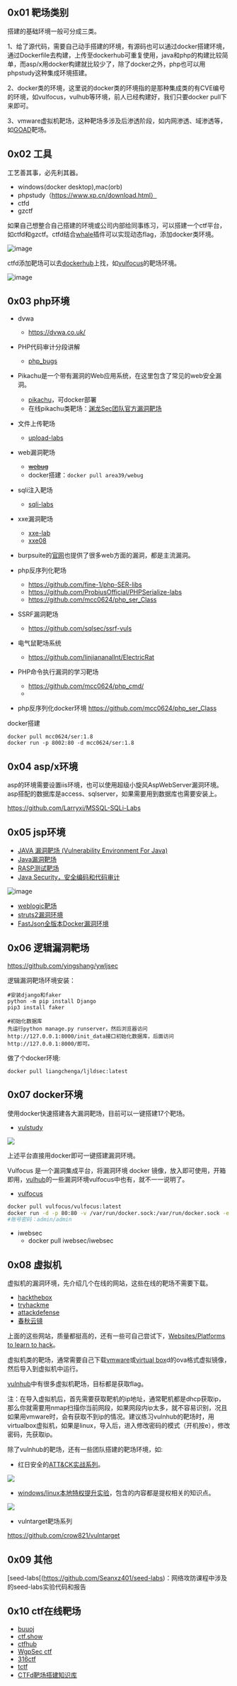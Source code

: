 
## 0x01 靶场类别

搭建的基础环境一般可分成三类。

1、给了源代码，需要自己动手搭建的环境，有源码也可以通过docker搭建环境，通过Dockerfile去构建，上传至dockerhub可重复使用，java和php的构建比较简单，而asp/x用docker构建就比较少了，除了docker之外，php也可以用phpstudy这种集成环境搭建。

2、docker类的环境，这里说的docker类的环境指的是那种集成类的有CVE编号的环境，如vulfocus，vulhub等环境，前人已经构建好，我们只要docker pull下来即可。

3、vmware虚拟机靶场，这种靶场多涉及后渗透阶段，如内网渗透、域渗透等，如[GOAD](https://0x7e.cn/records/goad-game-of-active-directory)靶场。

## 0x02 工具

工艺善其事，必先利其器。

- windows(docker desktop),mac(orb)
- phpstudy（https://www.xp.cn/download.html）
- ctfd
- gzctf

如果自己想整合自己搭建的环境或公司内部给同事练习，可以搭建一个ctf平台，如ctfd和gzctf。ctfd结合[whale](https://github.com/frankli0324/ctfd-whale)插件可以实现动态flag，添加docker类环境。

![image](https://github.com/user-attachments/assets/550c8fe8-da27-4778-b96d-cba74439bda9)

ctfd添加靶场可以去[dockerhub](https://hub.docker.com/)上找，如[vulfocus](https://hub.docker.com/u/vulfocus)的靶场环境。

![image](https://github.com/user-attachments/assets/fc379984-b8ca-43e8-8f9c-2b812dbb150c)

## 0x03 php环境

- dvwa
  - https://dvwa.co.uk/

- PHP代码审计分段讲解
  - [php_bugs](https://github.com/bowu678/php_bugs)

- Pikachu是一个带有漏洞的Web应用系统，在这里包含了常见的web安全漏洞。
  - [pikachu](https://github.com/zhuifengshaonianhanlu/pikachu)，可docker部署
  - 在线pikachu类靶场：[渊龙Sec团队官方漏洞靶场](http://ctf.aabyss.cn/index.php)

- 文件上传靶场
  - [upload-labs](https://github.com/c0ny1/upload-labs/releases/tag/0.1)

- web漏洞靶场
  - ~~[webug](https://github.com/wangai3176/webug4.0)~~
  - docker搭建：`docker pull area39/webug`
  
- sqli注入靶场
  - [sqli-labs](https://github.com/skyblueee/sqli-labs-php7)

- xxe漏洞靶场

  - [xxe-lab](https://github.com/c0ny1/xxe-lab)
  - [xxe08](https://github.com/mcc0624/XXE)

- burpsuite的[官网](https://portswigger.net/web-security/all-labs)也提供了很多web方面的漏洞，都是主流漏洞。

- php反序列化靶场

  - https://github.com/fine-1/php-SER-libs
  - https://github.com/ProbiusOfficial/PHPSerialize-labs
  - https://github.com/mcc0624/php_ser_Class

- SSRF漏洞靶场
  - https://github.com/sqlsec/ssrf-vuls

- 电气鼠靶场系统
  - https://github.com/linjiananallnt/ElectricRat
 
- PHP命令执行漏洞的学习靶场
  - https://github.com/mcc0624/php_cmd/
  - 
- php反序列化docker环境
https://github.com/mcc0624/php_ser_Class

docker搭建

```
docker pull mcc0624/ser:1.8
docker run -p 8002:80 -d mcc0624/ser:1.8
```

## 0x04 asp/x环境

asp的环境需要设置iis环境，也可以使用超级小旋风AspWebServer漏洞环境。asp搭配的数据库是access、sqlserver，如果需要用到数据库也需要安装上。

https://github.com/Larryxi/MSSQL-SQLi-Labs

## 0x05 jsp环境

- [JAVA 漏洞靶场 (Vulnerability Environment For Java)](https://github.com/tangxiaofeng7/SecExample)
- [Java漏洞靶场](https://github.com/l4yn3/micro_service_seclab)
- [RASP测试靶场](https://github.com/javaweb-rasp/javaweb-vuln)
- [Java Security，安全编码和代码审计](https://github.com/j3ers3/Hello-Java-Sec)

 ![image](https://user-images.githubusercontent.com/46209842/166251371-1b491599-a0d5-47f3-bb2a-91d7bcf44d2f.png)

- [weblogic靶场](https://github.com/QAX-A-Team/WeblogicEnvironment)
- [struts2漏洞环境](https://github.com/Ranwu0/Struts2-Tools)
- [FastJson全版本Docker漏洞环境](https://github.com/lemono0/FastJsonParty)

 ## 0x06 逻辑漏洞靶场

https://github.com/yingshang/ywljsec

 逻辑漏洞靶场环境安装：

 ```
 #安装django和faker
 python -m pip install Django
 pip3 install faker
 
 #初始化数据库
 先运行python manage.py runserver，然后浏览器访问http://127.0.0.1:8000/init_data接口初始化数据库，后面访问http://127.0.0.1:8000/即可。
 ```

 做了个docker环境:

 ```
 docker pull liangchenga/ljldsec:latest
 ```

## 0x07 docker环境

使用docker快速搭建各大漏洞靶场，目前可以一键搭建17个靶场。

- [vulstudy](https://github.com/c0ny1/vulstudy)

![](https://s2.loli.net/2022/02/23/J7P2UL6VrfcGutZ.png)

上述平台直接用docker即可一键搭建漏洞环境。

Vulfocus 是一个漏洞集成平台，将漏洞环境 docker 镜像，放入即可使用，开箱即用，[vulhub](https://github.com/vulhub/vulhub)的一些漏洞环境vulfocus中也有，就不一一说明了。

- [vulfocus](https://fofapro.github.io/vulfocus/#/)

```bash
docker pull vulfocus/vulfocus:latest
docker run -d -p 80:80 -v /var/run/docker.sock:/var/run/docker.sock -e VUL_IP=x.x.x.x(本机ip) vulfocus/vulfocus
#账号密码：admin/admin
```

- iwebsec
  - docker pull iwebsec/iwebsec

## 0x08 虚拟机

虚拟机的漏洞环境，先介绍几个在线的网站，这些在线的靶场不需要下载。

- [hackthebox](https://app.hackthebox.com/login)
- [tryhackme](https://tryhackme.com/)
- [attackdefense](https://attackdefense.com/)
- [春秋云镜](https://yunjing.ichunqiu.com/)

上面的这些网站，质量都挺高的，还有一些可自己尝试下，[Websites/Platforms to learn to hack](https://twitter.com/nandanlohitaksh/status/1580154447808065536)。

虚拟机类的靶场，通常需要自己下载[vmware](https://www.vmware.com/products/workstation-pro/workstation-pro-evaluation.html)或[virtual box](https://www.virtualbox.org/)d的ova格式虚拟镜像，然后导入到虚拟机中运行。

[vulnhub](https://www.vulnhub.com/)中有很多虚拟机靶场，目标都是获取flag。

注：在导入虚拟机后，首先需要获取靶机的ip地址，通常靶机都是dhcp获取ip，那么你就需要用nmap扫描你当前网段，如果网段内ip太多，就不容易识别，况且如果用vmware时，会有获取不到ip的情况。建议练习vulnhub的靶场时，用virtualbox虚拟机，如果是linux，导入后，进入修改密码的模式（开机按e），修改密码，先获取ip。

除了vulnhub的靶场，还有一些团队搭建的靶场环境，如:

- 红日安全的[ATT&CK实战系列](http://vulnstack.qiyuanxuetang.net/vuln/)。

![](https://s2.loli.net/2022/02/23/H2NQuYJyzlErvbw.png)

- [windows/linux本地特权提升实验](https://github.com/sagishahar/lpeworkshop)，包含的内容都是提权相关的知识点。

![](https://s2.loli.net/2022/02/23/rMfBwJo3vOVuAnm.png)

- vulntarget靶场系列

https://github.com/crow821/vulntarget

## 0x09 其他

[seed-labs[(https://github.com/Seanxz401/seed-labs)：网络攻防课程中涉及的seed-labs实验代码和报告

## 0x10 ctf在线靶场

- [buuoj](https://buuoj.cn/)
- [ctf.show](https://ctf.show/)
- [ctfhub](https://www.ctfhub.com/)
- [WgpSec ctf](https://ctf.wgpsec.org/)
- [316ctf](https://play.316ctf.com/)
- [tctf](http://ctf.tidesec.com/)
- [CTFd靶场搭建知识库](https://www.yuque.com/dat0u/ctfd/sm2tt0)



